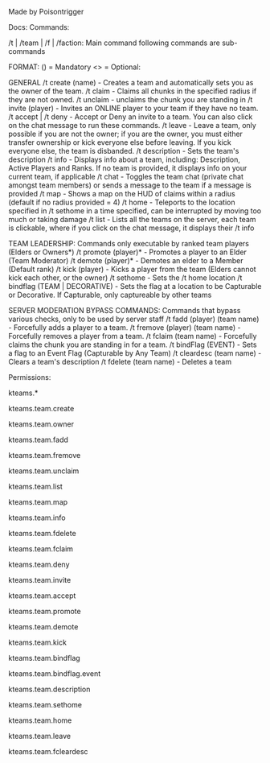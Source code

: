 Made by Poisontrigger

Docs:
  Commands:

  /t | /team | /f | /faction: Main command following commands are sub-commands


   FORMAT: () = Mandatory <> = Optional: 

   GENERAL
  /t create (name) - Creates a team and automatically sets you as the owner of the team.
  /t claim <radius> - Claims all chunks in the specified radius if they are not owned.
  /t unclaim - unclaims the chunk you are standing in
  /t invite (player) - Invites an ONLINE player to your team if they have no team.
  /t accept | /t deny - Accept or Deny an invite to a team. You can also click on the chat message to run these commands.
  /t leave - Leave a team, only possible if you are not the owner; if you are the owner, you must either transfer ownership or kick everyone else before leaving. If you kick everyone else, the team is disbanded.
  /t description - Sets the team's description
  /t info <team name> - Displays info about a team, including: Description, Active Players and Ranks. If no team is provided, it displays info on your current team, if applicable
  /t chat <message> - Toggles the team chat (private chat amongst team members) or sends a message to the team if a message is provided
  /t map <radius> - Shows a map on the HUD of claims within a radius (default if no radius provided = 4)
  /t home - Teleports to the location specified in /t sethome in a time specified, can be interrupted by moving too much or taking damage
  /t list - Lists all the teams on the server, each team is clickable, where if you click on the chat message, it displays their /t info

   TEAM LEADERSHIP: Commands only executable by ranked team players (Elders or Owners*)
  /t promote (player)* - Promotes a player to an Elder (Team Moderator)
  /t demote (player)* - Demotes an elder to a Member (Default rank)
  /t kick (player) - Kicks a player from the team (Elders cannot kick each other, or the owner)
  /t sethome - Sets the /t home location
  /t bindflag (TEAM | DECORATIVE) <Location> - Sets the flag at a location to be Capturable or Decorative. If Capturable, only captureable by other teams

  SERVER MODERATION BYPASS COMMANDS: Commands that bypass various checks, only to be used by server staff
  /t fadd (player) (team name) - Forcefully adds a player to a team.
  /t fremove (player) (team name) - Forcefully removes a player from a team.
  /t fclaim (team name) - Forcefully claims the chunk you are standing in for a team.
  /t bindFlag (EVENT) - Sets a flag to an Event Flag (Capturable by Any Team)
  /t cleardesc (team name) - Clears a team's description
  /t fdelete (team name) - Deletes a team


  Permissions:

  kteams.*

kteams.team.create

kteams.team.owner

kteams.team.fadd

kteams.team.fremove

kteams.team.unclaim

kteams.team.list

kteams.team.map

kteams.team.info

kteams.team.fdelete

kteams.team.fclaim

kteams.team.deny 

kteams.team.invite 

kteams.team.accept 

kteams.team.promote

kteams.team.demote

kteams.team.kick

kteams.team.bindflag

kteams.team.bindflag.event

kteams.team.description

kteams.team.sethome

kteams.team.home

kteams.team.leave

kteams.team.fcleardesc
  
